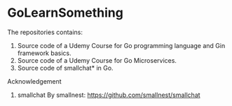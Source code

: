 # GoLearnSomething

The repositories contains:
1. Source code of a Udemy Course for Go programming language and Gin framework basics.
2. Source code of a Udemy Course for Go Microservices.
3. Source code of smallchat* in Go.





Acknowledgement
1. smallchat By smallnest: https://github.com/smallnest/smallchat